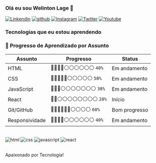 ### Olá eu sou Welinton Lage 👋
[![Linkendin](https://img.shields.io/badge/LinkedIn-0077B5?style=for-the-badge&logo=linkedin&logoColor=white)](https://www.linkedin.com/in/welinton-dos-santos-lage-852b08355/)
[![github](https://img.shields.io/badge/GitHub-100000?style=for-the-badge&logo=github&logoColor=white)](https://github.com/OoWelintonLageDev?tab=repositories)
[![Instagram](https://img.shields.io/badge/Instagram-E4405F?style=for-the-badge&logo=instagram&logoColor=white)](https://www.instagram.com/welintonlage.dev/)
[![Twitter](https://img.shields.io/badge/Twitter-1DA1F2?style=for-the-badge&logo=twitter&logoColor=white)](https://twitter.com/welintonlagedev)
[![Youtube](https://img.shields.io/badge/YouTube-FF0000?style=for-the-badge&logo=youtube&logoColor=white)](https://www.youtube.com/@WelintonLageDev) 

 

### Tecnologias que eu estou aprendendo

### 🚀 Progresso de Aprendizado por Assunto

| Assunto        | Progresso                                      | Status         |
|----------------|------------------------------------------------|----------------|
| HTML           | 🔵🔵🔵🔵⚪️⚪️⚪️⚪️⚪️⚪️ `40%`         | Em andamento   |
| CSS            | 🔵🔵🔵🔵🔵⚪️⚪️⚪️⚪️⚪️ `50%`         | Em andamento   |
| JavaScript     | 🔵🔵🔵⚪️⚪️⚪️⚪️⚪️⚪️⚪️ `30%`         | Em andamento   |
| React          | 🔵🔵⚪️⚪️⚪️⚪️⚪️⚪️⚪️⚪️ `20%`         | Início         |
| Git/GitHub     | 🔵🔵🔵🔵🔵🔵⚪️⚪️⚪️⚪️ `60%`         | Bom progresso  |
| Responsividade | 🔵🔵🔵🔵⚪️⚪️⚪️⚪️⚪️⚪️ `40%`         | Em andamento   |


<div style="display: inline_block"></br> 
<img align="center" alt="html" src="https://img.shields.io/badge/HTML-239120?style=for-the-badge&logo=html5&logoColor=white" /> 
<img align="center" alt="css" src="https://img.shields.io/badge/CSS-239120?&style=for-the-badge&logo=css3&logoColor=white" /> 
<img align="center" alt="javascript" src="https://img.shields.io/badge/JavaScript-F7DF1E?style=for-the-badge&logo=javascript&logoColor=black" /> 
<img align="center" alt="react" src="https://img.shields.io/badge/React-20232A?style=for-the-badge&logo=react&logoColor=61DAFB" />
</div></br>


Apaixonado por Tecnologia!
